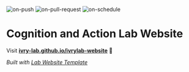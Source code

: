 
  ![on-push](../../actions/workflows/on-push.yaml/badge.svg)
  ![on-pull-request](../../actions/workflows/on-pull-request.yaml/badge.svg)
  ![on-schedule](../../actions/workflows/on-schedule.yaml/badge.svg)

  # Cognition and Action Lab Website

  Visit **[ivry-lab.github.io/ivrylab-website](https://ivry-lab.github.io/ivrylab-website)** 🚀

  _Built with [Lab Website Template](https://greene-lab.gitbook.io/lab-website-template-docs)_
